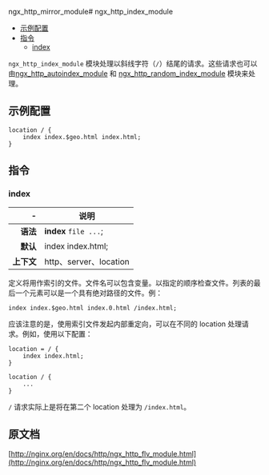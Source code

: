 ngx_http_mirror_module# ngx_http_index_module

- [示例配置](#example_configuration)
- [指令](#directives)
    - [index](#index)

`ngx_http_index_module` 模块处理以斜线字符（`/`）结尾的请求。这些请求也可以由[ngx_http_autoindex_module](ngx_http_autoindex_module.html) 和 [ngx_http_random_index_module](ngx_http_random_index_module.html) 模块来处理。

<a id="example_configuration"></a>

## 示例配置

```nginx
location / {
    index index.$geo.html index.html;
}
```

<a id="directives"></a>

## 指令

### index

|\-|说明|
|------:|------|
|**语法**|**index** `file ...`;|
|**默认**|index index.html;|
|**上下文**|http、server、location|

定义将用作索引的文件。文件名可以包含变量。以指定的顺序检查文件。列表的最后一个元素可以是一个具有绝对路径的文件。例：

```nginx
index index.$geo.html index.0.html /index.html;
```

应该注意的是，使用索引文件发起内部重定向，可以在不同的 location 处理请求。例如，使用以下配置：

```nginx
location = / {
    index index.html;
}

location / {
    ...
}
```

`/` 请求实际上是将在第二个 location 处理为 `/index.html`。

## 原文档
[http://nginx.org/en/docs/http/ngx_http_flv_module.html](http://nginx.org/en/docs/http/ngx_http_flv_module.html)
